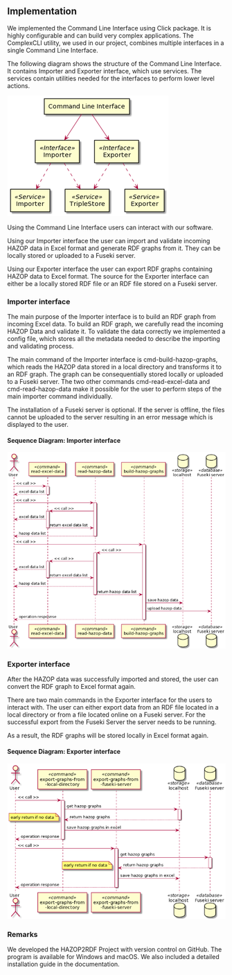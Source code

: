 ## Implementation
    
We implemented the Command Line Interface using Click package. It is highly configurable and can build very complex applications. The ComplexCLI utility, we used in our project, combines multiple interfaces in a single Command Line Interface.

The following diagram shows the structure of the Command Line Interface. It contains Importer and Exporter interface, which use services. The services contain utilities needed for the interfaces to perform lower level actions.

![](plantuml/cli_structure.png)

Using the Command Line Interface users can interact with our software.
     
Using our Importer interface the user can import and validate incoming HAZOP data in Excel format and generate RDF graphs from it. They can be locally stored or uploaded to a Fuseki server.
     
Using our Exporter interface the user can export RDF graphs containing HAZOP data to Excel format. The source for the Exporter interface can either be a locally stored RDF file or an RDF file stored on a Fuseki server.
    
### Importer interface
    
The main purpose of the Importer interface is to build an RDF graph from incoming Excel data. To build an RDF graph, we carefully read the incoming HAZOP Data and validate it. To validate the data correctly we implemented a config file, which stores all the metadata needed to describe the importing and validating process.

The main command of the Importer interface is cmd-build-hazop-graphs, which reads the HAZOP data stored in a local directory and transforms it to an RDF graph. The graph can be consequentially stored locally or uploaded to a Fuseki server. The two other commands cmd-read-excel-data and cmd-read-hazop-data make it possible for the user to perform steps of the main importer command individually.

The installation of a Fuseki server is optional. If the server is offline, the files cannot be uploaded to the server resulting in an error message which is displayed to the user.

#### Sequence Diagram: Importer interface

![](plantuml/sequence_importer.png)
    
### Exporter interface

After the HAZOP data was successfully imported and stored, the user can convert the RDF graph to Excel format again.

There are two main commands in the Exporter interface for the users to interact with. The user can either export data from an RDF file located in a local directory or from a file located online on a Fuseki server. For the successful export from the Fuseki Server the server needs to be running.

As a result, the RDF graphs will be stored locally in Excel format again.

#### Sequence Diagram: Exporter interface

![](plantuml/sequence_exporter.png)
    
### Remarks
    
We developed the HAZOP2RDF Project with version control on GitHub. The program is available for Windows and macOS. We also included a detailed installation guide in the documentation.